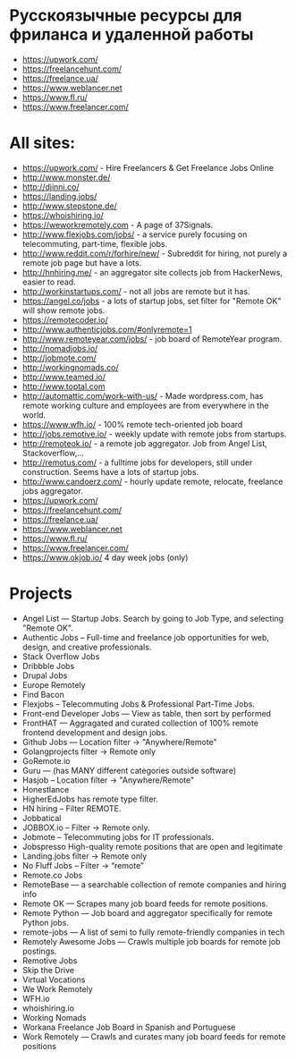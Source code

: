 # Русскоязычные ресурсы для фриланса и удаленной работы
- https://upwork.com/
- https://freelancehunt.com/
- https://freelance.ua/
- https://www.weblancer.net
- https://www.fl.ru/
- https://www.freelancer.com/

# All sites:

- https://upwork.com/ - Hire Freelancers & Get Freelance Jobs Online
- http://www.monster.de/
- http://djinni.co/
- https://landing.jobs/
- http://www.stepstone.de/
- https://whoishiring.io/
- https://weworkremotely.com - A page of 37Signals.
- http://www.flexjobs.com/jobs/ - a service purely focusing on telecommuting, part-time, flexible jobs.
- http://www.reddit.com/r/forhire/new/ - Subreddit for hiring, not purely a remote job page but have a lots.
- http://hnhiring.me/ - an aggregator site collects job from HackerNews, easier to read.
- http://workinstartups.com/ - not all jobs are remote but it has.
- https://angel.co/jobs -  a lots of startup jobs, set filter for "Remote OK" will show remote jobs.
- https://remotecoder.io/
- http://www.authenticjobs.com/#onlyremote=1
- http://www.remoteyear.com/jobs/ - job board of RemoteYear program.
- http://nomadjobs.io/
- http://jobmote.com/
- http://workingnomads.co/
- http://www.teamed.io/
- http://www.toptal.com
- http://automattic.com/work-with-us/ - Made wordpress.com, has remote working culture and employees are from everywhere in the world.
- https://www.wfh.io/ - 100% remote tech-oriented job board
- http://jobs.remotive.io/ - weekly update with remote jobs from startups.
- http://remoteok.io/ - a remote job aggregator. Job from Angel List, Stackoverflow,…
- http://remotus.com/ - a fulltime jobs for developers, still under construction. Seems have a lots of startup jobs.
- http://www.candoerz.com/ - hourly update remote, relocate, freelance jobs aggregator.
- https://upwork.com/
- https://freelancehunt.com/
- https://freelance.ua/
- https://www.weblancer.net
- https://www.fl.ru/
- https://www.freelancer.com/
- https://www.okjob.io/ 4 day week jobs (only)


# Projects

- Angel List — Startup Jobs. Search by going to Job Type, and selecting "Remote OK".
- Authentic Jobs – Full-time and freelance job opportunities for web, design, and creative professionals.
- Stack Overflow Jobs
- Dribbble Jobs
- Drupal Jobs
- Europe Remotely
- Find Bacon
- Flexjobs – Telecommuting Jobs & Professional Part-Time Jobs.
- Front-end Developer Jobs — View as table, then sort by performed
- FrontHAT — Aggragated and curated collection of 100% remote frontend development and design jobs.
- Github Jobs — Location filter -> "Anywhere/Remote"
- Golangprojects filter -> Remote only
- GoRemote.io
- Guru — (has MANY different categories outside software)
- Hasjob – Location filter -> "Anywhere/Remote"
- Honestlance
- HigherEdJobs has remote type filter.
- HN hiring – Filter REMOTE.
- Jobbatical
- JOBBOX.io – Filter -> Remote only.
- Jobmote – Telecommuting jobs for IT professionals.
- Jobspresso High-quality remote positions that are open and legitimate
- Landing.jobs filter -> Remote only
- No Fluff Jobs – Filter -> “remote”
- Remote.co Jobs
- RemoteBase — a searchable collection of remote companies and hiring info
- Remote OK — Scrapes many job board feeds for remote positions.
- Remote Python — Job board and aggregator specifically for remote Python jobs.
- remote-jobs — A list of semi to fully remote-friendly companies in tech
- Remotely Awesome Jobs — Crawls multiple job boards for remote job postings.
- Remotive Jobs
- Skip the Drive
- Virtual Vocations
- We Work Remotely
- WFH.io
- whoishiring.io
- Working Nomads
- Workana Freelance Job Board in Spanish and Portuguese
- Work Remotely — Crawls and curates many job board feeds for remote positions
